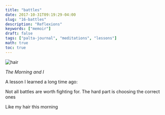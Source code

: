 ```yaml
---
title: "battles"
date: 2017-10-31T09:19:29-04:00
slug: "16-battles"
description: "Reflexions"
keywords: ["memoir"]
draft: false
tags: ["palta-journal", "meditations", "lessons"]
math: true
toc: true
---
```

![hair](/16-battles.jpeg)

<cite>The Morning and I</cite>

A lesson I learned a long time ago:

Not all battles are worth fighting for. The hard part is choosing the correct ones

Like my hair this morning